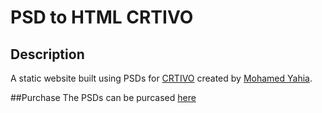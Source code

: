 # PSD to HTML CRTIVO

## Description
A static website built using PSDs for [CRTIVO](www.crtivo.com) created by [Mohamed Yahia](https://creativemarket.com/CRTIVO).

##Purchase
The PSDs can be purcased [here](https://creativemarket.com/CRTIVO/33822-CRTIVO-Creative-One-Page-%287-PSD%29?utm_source=Link&utm_medium=CM%20Social%20Share&utm_campaign=Product%20Social%20Share&utm_content=CRTIVO%20-%20Creative%20One%20Page%20(7%20PSD)%20~%20Website%20Templates%20on%20Creative%20Market)

